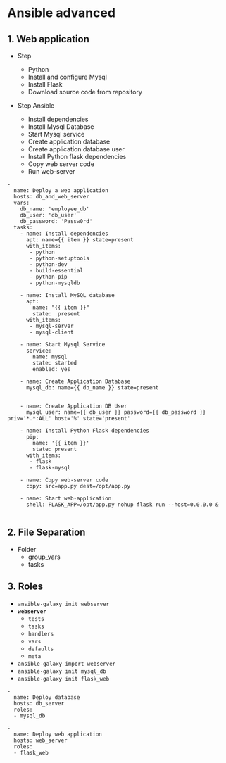 # Ansible advanced
## 1. Web application
- Step
    + Python
    + Install and configure Mysql 
    + Install Flask
    + Download source code from repository

- Step Ansible
    + Install dependencies
    + Install Mysql Database
    + Start Mysql service
    + Create application database
    + Create application database user
    + Install Python flask dependencies
    + Copy web server code
    + Run web-server

```
-
  name: Deploy a web application
  hosts: db_and_web_server
  vars:
    db_name: 'employee_db'
    db_user: 'db_user'
    db_password: 'Passw0rd'
  tasks:
    - name: Install dependencies
      apt: name={{ item }} state=present
      with_items:
       - python
       - python-setuptools
       - python-dev
       - build-essential
       - python-pip
       - python-mysqldb

    - name: Install MySQL database
      apt:
        name: "{{ item }}"
        state:  present
      with_items:
       - mysql-server
       - mysql-client

    - name: Start Mysql Service
      service:
        name: mysql
        state: started
        enabled: yes

    - name: Create Application Database
      mysql_db: name={{ db_name }} state=present


    - name: Create Application DB User
      mysql_user: name={{ db_user }} password={{ db_password }} priv='*.*:ALL' host='%' state='present'

    - name: Install Python Flask dependencies
      pip:
        name: '{{ item }}'
        state: present
      with_items:
       - flask
       - flask-mysql

    - name: Copy web-server code
      copy: src=app.py dest=/opt/app.py

    - name: Start web-application
      shell: FLASK_APP=/opt/app.py nohup flask run --host=0.0.0.0 &
      
```

## 2. File Separation
- Folder
    - group_vars
    - tasks

## 3. Roles
- `ansible-galaxy init webserver`
- **`webserver`**
  + `tests`
  + `tasks`
  + `handlers`
  + `vars`
  + `defaults`
  + `meta`
- `ansible-galaxy import webserver`
- `ansible-galaxy init mysql_db`
- `ansible-galaxy init flask_web`

```
- 
  name: Deploy database
  hosts: db_server
  roles:
  - mysql_db

- 
  name: Deploy web application
  hosts: web_server
  roles: 
  - flask_web
```


